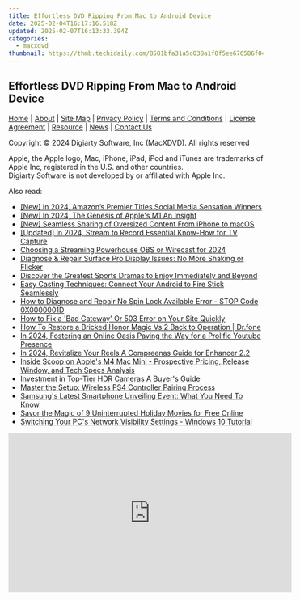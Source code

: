 ```yaml
---
title: Effortless DVD Ripping From Mac to Android Device
date: 2025-02-04T16:17:16.518Z
updated: 2025-02-07T16:13:33.394Z
categories:
  - macxdvd
thumbnail: https://thmb.techidaily.com/8581bfa31a5d038a1f8f5ee676586f0437981f1b9f6527b07717a27989fe2446.jpg
---
```


## Effortless DVD Ripping From Mac to Android Device

[Home](https://tools.techidaily.com/macxdvd/products/) | [About](https://tools.techidaily.com/macxdvd/products/) | [Site Map](https://tools.techidaily.com/macxdvd/products/) | [Privacy Policy](https://tools.techidaily.com/macxdvd/products/) | [Terms and Conditions](https://tools.techidaily.com/macxdvd/products/) | [License Agreement](https://tools.techidaily.com/macxdvd/products/) | [Resource](https://tools.techidaily.com/macxdvd/products/) | [News](https://tools.techidaily.com/macxdvd/products/) | [Contact Us](https://tools.techidaily.com/macxdvd/products/)

Copyright © 2024 Digiarty Software, Inc (MacXDVD). All rights reserved

Apple, the Apple logo, Mac, iPhone, iPad, iPod and iTunes are trademarks of Apple Inc, registered in the U.S. and other countries.  
Digiarty Software is not developed by or affiliated with Apple Inc.

<ins class="adsbygoogle"
     style="display:block"
     data-ad-format="autorelaxed"
     data-ad-client="ca-pub-7571918770474297"
     data-ad-slot="1223367746"></ins>

<ins class="adsbygoogle"
     style="display:block"
     data-ad-client="ca-pub-7571918770474297"
     data-ad-slot="8358498916"
     data-ad-format="auto"
     data-full-width-responsive="true"></ins>

<span class="atpl-alsoreadstyle">Also read:</span>
<div><ul>
<li><a href="https://twitter-videos.techidaily.com/new-in-2024-amazons-premier-titles-social-media-sensation-winners/"><u>[New] In 2024, Amazon’s Premier Titles Social Media Sensation Winners</u></a></li>
<li><a href="https://fox-info.techidaily.com/new-in-2024-the-genesis-of-apples-m1-an-insight/"><u>[New] In 2024, The Genesis of Apple's M1 An Insight</u></a></li>
<li><a href="https://fox-http.techidaily.com/new-seamless-sharing-of-oversized-content-from-iphone-to-macos/"><u>[New] Seamless Sharing of Oversized Content From iPhone to macOS</u></a></li>
<li><a href="https://desktop-recording.techidaily.com/updated-in-2024-stream-to-record-essential-know-how-for-tv-capture/"><u>[Updated] In 2024, Stream to Record Essential Know-How for TV Capture</u></a></li>
<li><a href="https://extra-resources.techidaily.com/choosing-a-streaming-powerhouse-obs-or-wirecast-for-2024/"><u>Choosing a Streaming Powerhouse OBS or Wirecast for 2024</u></a></li>
<li><a href="https://techtrends.techidaily.com/diagnose-and-repair-surface-pro-display-issues-no-more-shaking-or-flicker/"><u>Diagnose & Repair Surface Pro Display Issues: No More Shaking or Flicker</u></a></li>
<li><a href="https://techtrends.techidaily.com/discover-the-greatest-sports-dramas-to-enjoy-immediately-and-beyond/"><u>Discover the Greatest Sports Dramas to Enjoy Immediately and Beyond</u></a></li>
<li><a href="https://techtrends.techidaily.com/easy-casting-techniques-connect-your-android-to-fire-stick-seamlessly/"><u>Easy Casting Techniques: Connect Your Android to Fire Stick Seamlessly</u></a></li>
<li><a href="https://techtrends.techidaily.com/how-to-diagnose-and-repair-no-spin-lock-available-error-stop-code-0x0000001d/"><u>How to Diagnose and Repair No Spin Lock Available Error - STOP Code 0X0000001D</u></a></li>
<li><a href="https://techtrends.techidaily.com/how-to-fix-a-bad-gateway-or-503-error-on-your-site-quickly/"><u>How to Fix a 'Bad Gateway' Or 503 Error on Your Site Quickly</u></a></li>
<li><a href="https://fix-guide.techidaily.com/how-to-restore-a-bricked-honor-magic-vs-2-back-to-operation-drfone-by-drfone-fix-android-problems-fix-android-problems/"><u>How To Restore a Bricked Honor Magic Vs 2 Back to Operation | Dr.fone</u></a></li>
<li><a href="https://fox-boxes.techidaily.com/in-2024-fostering-an-online-oasis-paving-the-way-for-a-prolific-youtube-presence/"><u>In 2024, Fostering an Online Oasis Paving the Way for a Prolific Youtube Presence</u></a></li>
<li><a href="https://extra-approaches.techidaily.com/in-2024-revitalize-your-reels-a-compreenas-guide-for-enhancer-22/"><u>In 2024, Revitalize Your Reels A Compreenas Guide for Enhancer 2.2</u></a></li>
<li><a href="https://techtrends.techidaily.com/inside-scoop-on-apples-m4-mac-mini-prospective-pricing-release-window-and-tech-specs-analysis/"><u>Inside Scoop on Apple's M4 Mac Mini - Prospective Pricing, Release Window, and Tech Specs Analysis</u></a></li>
<li><a href="https://extra-hints.techidaily.com/investment-in-top-tier-hdr-cameras-a-buyers-guide/"><u>Investment in Top-Tier HDR Cameras A Buyer's Guide</u></a></li>
<li><a href="https://techtrends.techidaily.com/master-the-setup-wireless-ps4-controller-pairing-process/"><u>Master the Setup: Wireless PS4 Controller Pairing Process</u></a></li>
<li><a href="https://techtrends.techidaily.com/samsungs-latest-smartphone-unveiling-event-what-you-need-to-know/"><u>Samsung's Latest Smartphone Unveiling Event: What You Need To Know</u></a></li>
<li><a href="https://youtube-clips.techidaily.com/savor-the-magic-of-9-uninterrupted-holiday-movies-for-free-online/"><u>Savor the Magic of 9 Uninterrupted Holiday Movies for Free Online</u></a></li>
<li><a href="https://techtrends.techidaily.com/switching-your-pcs-network-visibility-settings-windows-10-tutorial/"><u>Switching Your PC's Network Visibility Settings - Windows 10 Tutorial</u></a></li>
</ul></div>

<!-- affiliate ads begin -->
<iframe width="560" height="315" src="https://www.youtube.com/embed/c17xsnbinCQ?si=xHKslFgC3QbxY4qW" title="YouTube video player" frameborder="0" allow="accelerometer; autoplay; clipboard-write; encrypted-media; gyroscope; picture-in-picture; web-share" referrerpolicy="strict-origin-when-cross-origin" allowfullscreen></iframe>
<!-- affiliate ads end -->

